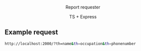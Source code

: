 <p align="center">
  <a>Report requester</a>
</p>
<p align="center">
  <a>TS + Express</a>
</p>

## Example request

```bash
http://localhost:2000/?th=name&th=occupation&th=phonenumber
```
